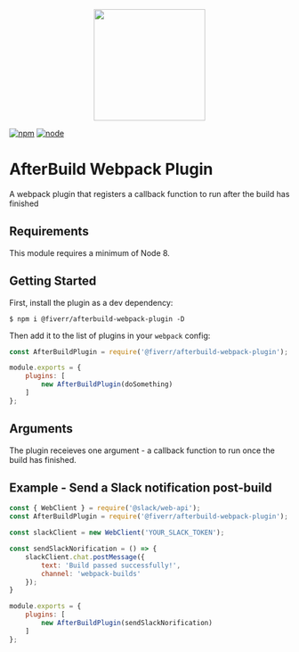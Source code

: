 <div align="center">
  <a href="https://github.com/webpack/webpack">
    <img width="200" height="200" src="https://webpack.js.org/assets/icon-square-big.svg">
  </a>
</div>

[![npm][npm]][npm-url]
[![node][node]][node-url]

# AfterBuild Webpack Plugin

A webpack plugin that registers a callback function to run after the build has finished

## Requirements

This module requires a minimum of Node 8.

## Getting Started

First, install the plugin as a dev dependency:

```console
$ npm i @fiverr/afterbuild-webpack-plugin -D
```

Then add it to the list of plugins in your `webpack` config:

```js
const AfterBuildPlugin = require('@fiverr/afterbuild-webpack-plugin');

module.exports = {
    plugins: [
        new AfterBuildPlugin(doSomething)
    ]
};
```

## Arguments

The plugin receieves one argument - a callback function to run once the build has finished.

## Example - Send a Slack notification post-build

```js
const { WebClient } = require('@slack/web-api');
const AfterBuildPlugin = require('@fiverr/afterbuild-webpack-plugin');

const slackClient = new WebClient('YOUR_SLACK_TOKEN');

const sendSlackNorification = () => {
    slackClient.chat.postMessage({
        text: 'Build passed successfully!',
        channel: 'webpack-builds'
    });
}

module.exports = {
    plugins: [
        new AfterBuildPlugin(sendSlackNorification)
    ]
};
```

[npm]: https://img.shields.io/npm/v/@fiverr/afterbuild-webpack-plugin.svg
[npm-url]: https://npmjs.com/package/@fiverr/afterbuild-webpack-plugin
[node]: https://img.shields.io/node/v/@fiverr/afterbuild-webpack-plugin.svg
[node-url]: https://nodejs.org
